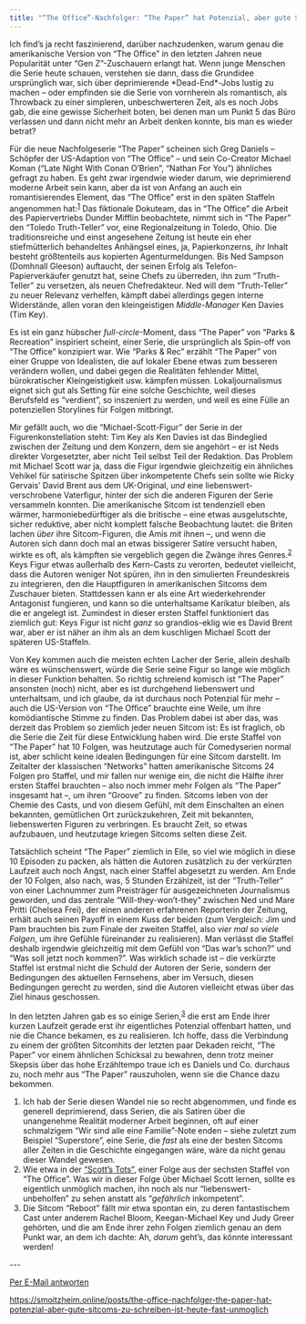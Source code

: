 ```yaml
---
title: "“The Office”-Nachfolger: “The Paper” hat Potenzial, aber gute Sitcoms zu schreiben ist heute fast unmöglich"
---
```


<div class="trix-content">Ich find’s ja recht faszinierend, darüber nachzudenken, warum genau die amerikanische Version von “The Office” in den letzten Jahren neue Popularität unter “Gen Z”-Zuschauern erlangt hat. Wenn junge Menschen die Serie heute schauen, verstehen sie dann, dass die Grundidee ursprünglich war, sich über deprimierende *Dead-End*-Jobs lustig zu machen – oder empfinden sie die Serie von vornherein als romantisch, als Throwback zu einer simpleren, unbeschwerteren Zeit, als es noch Jobs gab, die eine gewisse Sicherheit boten, bei denen man um Punkt 5 das Büro verlassen und dann nicht mehr an Arbeit denken konnte, bis man es wieder betrat?

Für die neue Nachfolgeserie “The Paper” scheinen sich Greg Daniels – Schöpfer der US-Adaption von “The Office” – und sein Co-Creator Michael Koman (“Late Night With Conan O’Brien”, “Nathan For You”) ähnliches gefragt zu haben. Es geht zwar irgendwie wieder darum, wie deprimierend moderne Arbeit sein kann, aber da ist von Anfang an auch ein romantisierendes Element, das “The Office” erst in den späten Staffeln angenommen hat:<sup id="fnref:1">[1](#fn:1)</sup> Das fiktionale Dokuteam, das in “The Office” die Arbeit des Papiervertriebs Dunder Mifflin beobachtete, nimmt sich in “The Paper” den “Toledo Truth-Teller” vor, eine Regionalzeitung in Toledo, Ohio. Die traditionsreiche und einst angesehene Zeitung ist heute ein eher stiefmütterlich behandeltes Anhängsel eines, ja, Papierkonzerns, ihr Inhalt besteht größtenteils aus kopierten Agenturmeldungen. Bis Ned Sampson (Domhnall Gleeson) auftaucht, der seinen Erfolg als Telefon-Papierverkäufer genutzt hat, seine Chefs zu überreden, ihn zum “Truth-Teller” zu versetzen, als neuen Chefredakteur. Ned will dem “Truth-Teller” zu neuer Relevanz verhelfen, kämpft dabei allerdings gegen interne Widerstände, allen voran den kleingeistigen *Middle-Manager* Ken Davies (Tim Key).

Es ist ein ganz hübscher *full-circle*-Moment, dass “The Paper” von “Parks &amp; Recreation” inspiriert scheint, einer Serie, die ursprünglich als Spin-off von “The Office” konzipiert war. Wie “Parks &amp; Rec” erzählt “The Paper” von einer Gruppe von Idealisten, die auf lokaler Ebene etwas zum besseren verändern wollen, und dabei gegen die Realitäten fehlender Mittel, bürokratischer Kleingeistigkeit usw. kämpfen müssen. Lokaljournalismus eignet sich gut als Setting für eine solche Geschichte, weil dieses Berufsfeld es “verdient”, so inszeniert zu werden, und weil es eine Fülle an potenziellen Storylines für Folgen mitbringt.

Mir gefällt auch, wo die “Michael-Scott-Figur” der Serie in der Figurenkonstellation steht: Tim Key als Ken Davies ist das Bindeglied zwischen der Zeitung und dem Konzern, dem sie angehört – er ist Neds direkter Vorgesetzter, aber nicht Teil selbst Teil der Redaktion. Das Problem mit Michael Scott war ja, dass die Figur irgendwie gleichzeitig ein ähnliches Vehikel für satirische Spitzen über inkompetente Chefs sein sollte wie Ricky Gervais’ David Brent aus dem UK-Original, *und* eine liebenswert-verschrobene Vaterfigur, hinter der sich die anderen Figuren der Serie versammeln konnten. Die amerikanische Sitcom ist tendenziell eben wärmer, harmoniebedürftiger als die britische – eine etwas ausgelutschte, sicher reduktive, aber nicht komplett falsche Beobachtung lautet: die Briten lachen *über* ihre Sitcom-Figuren, die Amis *mit* ihnen –, und wenn die Autoren sich dann doch mal an etwas bissigerer Satire versucht haben, wirkte es oft, als kämpften sie vergeblich gegen die Zwänge ihres Genres.<sup id="fnref:2">[2](#fn:2)</sup> Keys Figur etwas außerhalb des Kern-Casts zu verorten, bedeutet vielleicht, dass die Autoren weniger Not spüren, ihn in den simulierten Freundeskreis zu integrieren, den die Hauptfiguren in amerikanischen Sitcoms dem Zuschauer bieten. Stattdessen kann er als eine Art wiederkehrender Antagonist fungieren, und kann so die unterhaltsame Karikatur bleiben, als die er angelegt ist. Zumindest in dieser ersten Staffel funktioniert das ziemlich gut: Keys Figur ist nicht *ganz* so grandios-eklig wie es David Brent war, aber er ist näher an ihm als an dem kuschligen Michael Scott der späteren US-Staffeln.

Von Key kommen auch die meisten echten Lacher der Serie, allein deshalb wäre es wünschenswert, würde die Serie seine Figur so lange wie möglich in dieser Funktion behalten. So richtig schreiend komisch ist “The Paper” ansonsten (noch) nicht, aber es ist durchgehend liebenswert und unterhaltsam, und ich glaube, da ist durchaus noch Potenzial für mehr – auch die US-Version von “The Office” brauchte eine Weile, um ihre komödiantische Stimme zu finden. Das Problem dabei ist aber das, was derzeit das Problem so ziemlich jeder neuen Sitcom ist: Es ist fraglich, ob die Serie die Zeit für diese Entwicklung haben wird. Die erste Staffel von “The Paper” hat 10 Folgen, was heutzutage auch für Comedyserien normal ist, aber schlicht keine idealen Bedingungen für eine Sitcom darstellt. Im Zeitalter der klassischen “Networks” hatten amerikanische Sitcoms 24 Folgen pro Staffel, und mir fallen nur wenige ein, die nicht die Hälfte ihrer ersten Staffel brauchten – also noch immer mehr Folgen als “The Paper” insgesamt hat –, um ihren “Groove” zu finden. Sitcoms leben von der Chemie des Casts, und von diesem Gefühl, mit dem Einschalten an einen bekannten, gemütlichen Ort zurückzukehren, Zeit mit bekannten, liebenswerten Figuren zu verbringen. Es braucht Zeit, so etwas aufzubauen, und heutzutage kriegen Sitcoms selten diese Zeit.

Tatsächlich scheint “The Paper” ziemlich in Eile, so viel wie möglich in diese 10 Episoden zu packen, als hätten die Autoren zusätzlich zu der verkürzten Laufzeit auch noch Angst, nach einer Staffel abgesetzt zu werden. Am Ende der 10 Folgen, also nach, was, 5 Stunden Erzählzeit, ist der “Truth-Teller” von einer Lachnummer zum Preisträger für ausgezeichneten Journalismus geworden, und das zentrale “Will-they-won’t-they” zwischen Ned und Mare Pritti (Chelsea Frei), der einen anderen erfahrenen Reporterin der Zeitung, erhält auch seinen Payoff in einem Kuss der beiden (zum Vergleich: Jim und Pam brauchten bis zum Finale der zweiten Staffel, also *vier mal so viele Folgen*, um ihre Gefühle füreinander zu realisieren). Man verlässt die Staffel deshalb irgendwie gleichzeitig mit dem Gefühl von “Das war’s schon?” und “Was soll jetzt noch kommen?”. Was wirklich schade ist – die verkürzte Staffel ist erstmal nicht die Schuld der Autoren der Serie, sondern der Bedingungen des aktuellen Fernsehens, aber im Versuch, diesen Bedingungen gerecht zu werden, sind die Autoren vielleicht etwas über das Ziel hinaus geschossen.

In den letzten Jahren gab es so einige Serien,<sup id="fnref:3">[3](#fn:3)</sup> die erst am Ende ihrer kurzen Laufzeit gerade erst ihr eigentliches Potenzial offenbart hatten, und nie die Chance bekamen, es zu realisieren. Ich hoffe, dass die Verbindung zu einem der größten Sitcomhits der letzten paar Dekaden reicht, “The Paper” vor einem ähnlichen Schicksal zu bewahren, denn trotz meiner Skepsis über das hohe Erzähltempo traue ich es Daniels und Co. durchaus zu, noch mehr aus “The Paper” rauszuholen, wenn sie die Chance dazu bekommen.

1. Ich hab der Serie diesen Wandel nie so recht abgenommen, und finde es generell deprimierend, dass Serien, die als Satiren über die unangenehme Realität moderner Arbeit beginnen, oft auf einer schmalzigem “Wir sind alle eine Familie”-Note enden – siehe zuletzt zum Beispiel “Superstore”, eine Serie, die *fast* als eine der besten Sitcoms aller Zeiten in die Geschichte eingegangen wäre, wäre da nicht genau dieser Wandel gewesen.
2. Wie etwa in der [“Scott’s Tots”](https://en.wikipedia.org/wiki/Scott%27s_Tots), einer Folge aus der sechsten Staffel von “The Office”. Was wir in dieser Folge über Michael Scott lernen, sollte es eigentlich unmöglich machen, ihn noch als nur “liebenswert-unbeholfen” zu sehen anstatt als “*gefährlich* inkompetent”.
3. Die Sitcom “Reboot” fällt mir etwa spontan ein, zu deren fantastischem Cast unter anderem Rachel Bloom, Keegan-Michael Key und Judy Greer gehörten, und die am Ende ihrer zehn Folgen ziemlich genau an dem Punkt war, an dem ich dachte: Ah, *darum* geht’s, das könnte interessant werden!

</div>  
---

  
[Per E-Mail antworten](https://letterbird.co/smoitzheim?subject=Re%3A%20%E2%80%9CThe%20Office%E2%80%9D-Nachfolger%3A%20%E2%80%9CThe%20Paper%E2%80%9D%20hat%20Potenzial%2C%20aber%20gute%20Sitcoms%20zu%20schreiben%20ist%20heute%20fast%20unm%C3%B6glich)

https://smoitzheim.online/posts/the-office-nachfolger-the-paper-hat-potenzial-aber-gute-sitcoms-zu-schreiben-ist-heute-fast-unmoglich